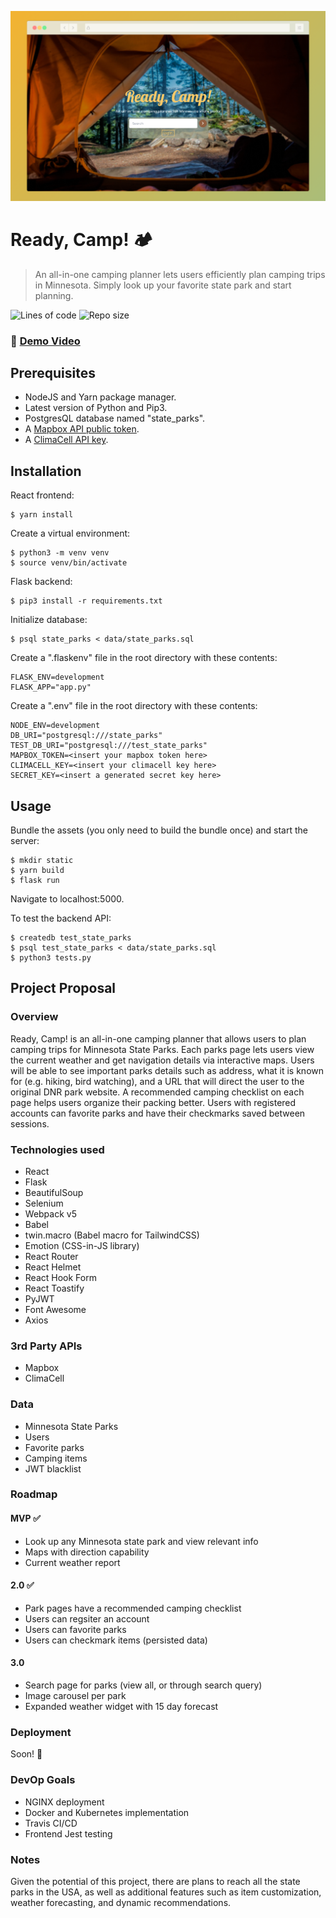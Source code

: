 ![Desktop view](screenshots/desktop-homepage.png)

# Ready, Camp! :camping:
> An all-in-one camping planner lets users efficiently plan camping trips in Minnesota. Simply look up your favorite state park and start planning.

![Lines of code](https://img.shields.io/tokei/lines/github/alishahwee/ready-camp?label=lines%20of%20code)
![Repo size](https://img.shields.io/github/repo-size/alishahwee/ready-camp)

### :movie_camera: [Demo Video](https://youtu.be/j0Zeby7WSCg)

## Prerequisites

- NodeJS and Yarn package manager.
- Latest version of Python and Pip3.
- PostgresQL database named "state_parks".
- A [Mapbox API public token](https://account.mapbox.com/auth/signup/).
- A [ClimaCell API key](https://developer.climacell.co/sign-up).

## Installation

React frontend:
```
$ yarn install
```

Create a virtual environment:
```
$ python3 -m venv venv
$ source venv/bin/activate
```

Flask backend:
```
$ pip3 install -r requirements.txt
```

Initialize database:
```
$ psql state_parks < data/state_parks.sql
```

Create a ".flaskenv" file in the root directory with these contents:
```
FLASK_ENV=development
FLASK_APP="app.py"
```

Create a ".env" file in the root directory with these contents:
```
NODE_ENV=development
DB_URI="postgresql:///state_parks"
TEST_DB_URI="postgresql:///test_state_parks"
MAPBOX_TOKEN=<insert your mapbox token here>
CLIMACELL_KEY=<insert your climacell key here>
SECRET_KEY=<insert a generated secret key here>
```

## Usage

Bundle the assets (you only need to build the bundle once) and start the server:
```
$ mkdir static
$ yarn build
$ flask run
```
Navigate to localhost:5000.

To test the backend API:
```
$ createdb test_state_parks
$ psql test_state_parks < data/state_parks.sql
$ python3 tests.py
```

## Project Proposal

### Overview

Ready, Camp! is an all-in-one camping planner that allows users to plan camping trips for Minnesota State Parks. Each parks page lets users view the current weather and get navigation details via interactive maps. Users will be able to see important parks details such as address, what it is known for (e.g. hiking, bird watching), and a URL that will direct the user to the original DNR park website. A recommended camping checklist on each page helps users organize their packing better. Users with registered accounts can favorite parks and have their checkmarks saved between sessions.

### Technologies used

- React
- Flask
- BeautifulSoup
- Selenium
- Webpack v5
- Babel
- twin.macro (Babel macro for TailwindCSS)
- Emotion (CSS-in-JS library)
- React Router
- React Helmet
- React Hook Form
- React Toastify
- PyJWT
- Font Awesome
- Axios

### 3rd Party APIs

- Mapbox
- ClimaCell

### Data

- Minnesota State Parks
- Users
- Favorite parks
- Camping items
- JWT blacklist

### Roadmap

#### MVP :white_check_mark:

- Look up any Minnesota state park and view relevant info
- Maps with direction capability
- Current weather report

#### 2.0 :white_check_mark:

- Park pages have a recommended camping checklist
- Users can regsiter an account
- Users can favorite parks
- Users can checkmark items (persisted data)

#### 3.0

- Search page for parks (view all, or through search query)
- Image carousel per park
- Expanded weather widget with 15 day forecast

### Deployment

Soon! :rocket:

### DevOp Goals

- NGINX deployment
- Docker and Kubernetes implementation
- Travis CI/CD
- Frontend Jest testing

### Notes

Given the potential of this project, there are plans to reach all the state parks in the USA, as well as additional features such as item customization, weather forecasting, and dynamic recommendations.
